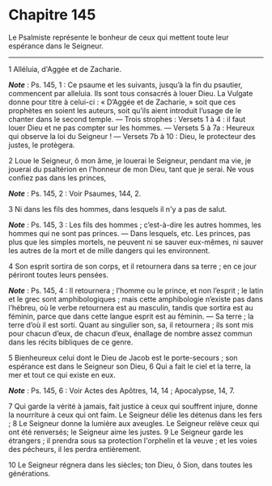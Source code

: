 # Chapitre 145

Le Psalmiste représente le bonheur de ceux qui mettent toute leur espérance dans le Seigneur.

***

1 Alléluia, d'Aggée et de Zacharie.

***Note*** :  Ps. 145, 1 : Ce psaume et les suivants, jusqu’à la fin du psautier, commencent par alleluia. Ils sont tous consacrés à louer Dieu. La Vulgate donne pour titre à celui-ci : « D’Aggée et de Zacharie, » soit que ces prophètes en soient les auteurs, soit qu’ils aient introduit l’usage de le chanter dans le second temple. ― Trois strophes : Versets 1 à 4 : il faut louer Dieu et ne pas compter sur les hommes. ― Versets 5 à 7a : Heureux qui observe la loi du Seigneur ! ― Versets 7b à 10 : Dieu, le protecteur des justes, le protègera.


2 Loue le Seigneur, ô mon âme, je louerai le Seigneur, pendant ma vie, je jouerai du psaltérion en l'honneur de mon Dieu, tant que je serai. Ne vous confiez pas dans les princes,

***Note*** :  Ps. 145, 2 : Voir Psaumes, 144, 2.


3 Ni dans les fils des hommes, dans lesquels il n'y a pas de salut.

***Note*** :  Ps. 145, 3 : Les fils des hommes ; c’est-à-dire les autres hommes, les hommes qui ne sont pas princes. ― Dans lesquels, etc. Les princes, pas plus que les simples mortels, ne peuvent ni se sauver eux-mêmes, ni sauver les autres de la mort et de mille dangers qui les environnent.

4 Son esprit sortira de son corps, et il retournera dans sa terre ; en ce jour périront toutes leurs pensées.

***Note*** :  Ps. 145, 4 : Il retournera ; l’homme ou le prince, et non l’esprit ; le latin et le grec sont amphibologiques ; mais cette amphibologie n’existe pas dans l’hébreu, où le verbe retournera est au masculin, tandis que sortira est au féminin, parce que dans cette langue esprit est au féminin. ― Sa terre ; la terre d’où il est sorti. Quant au singulier son, sa, il retournera ; ils sont mis pour chacun d’eux, de chacun d’eux, énallage de nombre assez commun dans les récits bibliques de ce genre.


5 Bienheureux celui dont le Dieu de Jacob est le porte-secours ; son espérance est dans le Seigneur son Dieu, 6 Qui a fait le ciel et la terre, la mer et tout ce qui existe en eux.

***Note*** :  Ps. 145, 6 : Voir Actes des Apôtres, 14, 14 ; Apocalypse, 14, 7.

7 Qui garde la vérité à jamais, fait justice à ceux qui souffrent injure, donne la nourriture à ceux qui ont faim. Le Seigneur délie les détenus dans les fers ; 8 Le Seigneur donne la lumière aux aveugles. Le Seigneur relève ceux qui ont été renversés; le Seigneur aime les justes. 9 Le Seigneur garde les étrangers ; il prendra sous sa protection l'orphelin et la veuve ; et les voies des pécheurs, il les perdra entièrement.


10 Le Seigneur régnera dans les siècles; ton Dieu, ô Sion, dans toutes les générations.

